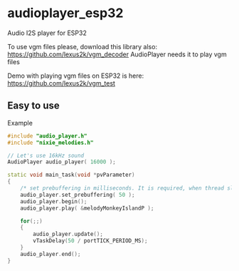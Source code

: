 # audioplayer_esp32
Audio I2S player for ESP32

To use vgm files please, download this library also: https://github.com/lexus2k/vgm_decoder
AudioPlayer needs it to play vgm files

Demo with playing vgm files on ESP32 is here: https://github.com/lexus2k/vgm_test

## Easy to use

Example
```.cpp
#include "audio_player.h"
#include "nixie_melodies.h"

// Let's use 16kHz sound
AudioPlayer audio_player( 16000 );

static void main_task(void *pvParameter)
{
    /* set prebuffering in milliseconds. It is required, when thread sleeps */
    audio_player.set_prebuffering( 50 );
    audio_player.begin();
    audio_player.play( &melodyMonkeyIslandP );

    for(;;)
    {
        audio_player.update();
        vTaskDelay(50 / portTICK_PERIOD_MS);
    }
    audio_player.end();
}

```
